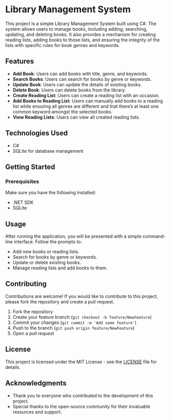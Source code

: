 # Library Management System

This project is a simple Library Management System built using C#. The system allows users to manage books, including adding, searching, updating, and deleting books. It also provides a mechanism for creating reading lists, adding books to those lists, and ensuring the integrity of the lists with specific rules for book genres and keywords.

## Features

- **Add Book**: Users can add books with title, genre, and keywords.
- **Search Books**: Users can search for books by genre or keywords.
- **Update Book**: Users can update the details of existing books.
- **Delete Book**: Users can delete books from the library.
- **Create Reading List**: Users can create a reading list with an occasion.
- **Add Books to Reading List**: Users can manually add books to a reading list while ensuring all genres are different and that there’s at least one common keyword amongst the selected books.
- **View Reading Lists**: Users can view all created reading lists.

## Technologies Used

- C#
- SQLite for database management

## Getting Started

### Prerequisites

Make sure you have the following installed:

- .NET SDK
- SQLite

## Usage

After running the application, you will be presented with a simple command-line interface. Follow the prompts to:

- Add new books or reading lists.
- Search for books by genre or keywords.
- Update or delete existing books.
- Manage reading lists and add books to them.

## Contributing

Contributions are welcome! If you would like to contribute to this project, please fork the repository and create a pull request.

1. Fork the repository
2. Create your feature branch (`git checkout -b feature/NewFeature`)
3. Commit your changes (`git commit -m 'Add some feature'`)
4. Push to the branch (`git push origin feature/NewFeature`)
5. Open a pull request

## License

This project is licensed under the MIT License - see the [LICENSE](LICENSE) file for details.

## Acknowledgments

- Thank you to everyone who contributed to the development of this project.
- Special thanks to the open-source community for their invaluable resources and support.
